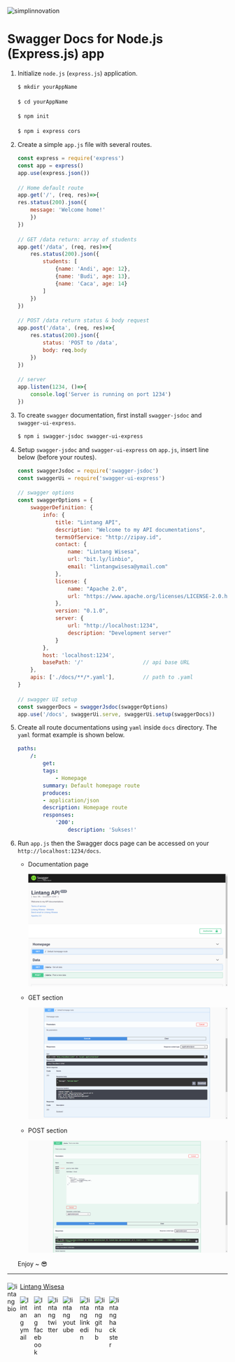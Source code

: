 
![simplinnovation](https://4.bp.blogspot.com/-f7YxPyqHAzY/WJ6VnkvE0SI/AAAAAAAADTQ/0tDQPTrVrtMAFT-q-1-3ktUQT5Il9FGdQCLcB/s350/simpLINnovation1a.png)

# Swagger Docs for Node.js (Express.js) app

1. Initialize ```node.js``` (```express.js```) application.

    ```bash
    $ mkdir yourAppName

    $ cd yourAppName
    
    $ npm init

    $ npm i express cors
    ```

2. Create a simple ```app.js``` file with several routes.

    ```javascript
    const express = require('express')
    const app = express()
    app.use(express.json())

    // Home default route
    app.get('/', (req, res)=>{
    res.status(200).json({
        message: 'Welcome home!'
        })
    })

    // GET /data return: array of students
    app.get('/data', (req, res)=>{
        res.status(200).json({
            students: [
                {name: 'Andi', age: 12},
                {name: 'Budi', age: 13},
                {name: 'Caca', age: 14}
            ]
        })
    })

    // POST /data return status & body request
    app.post('/data', (req, res)=>{
        res.status(200).json({
            status: 'POST to /data',
            body: req.body
        })
    })

    // server
    app.listen(1234, ()=>{
        console.log('Server is running on port 1234')
    })
    ```

3. To create ```swagger``` documentation, first install ```swagger-jsdoc``` and ```swagger-ui-express```.

    ```bash
    $ npm i swagger-jsdoc swagger-ui-express
    ```

4. Setup ```swagger-jsdoc``` and ```swagger-ui-express``` on ```app.js```, insert line below (before your routes).

    ```javascript
    const swaggerJsdoc = require('swagger-jsdoc')
    const swaggerUi = require('swagger-ui-express')

    // swagger options
    const swaggerOptions = {
        swaggerDefinition: {
            info: {
                title: "Lintang API",
                description: "Welcome to my API documentations",
                termsOfService: "http://zipay.id",
                contact: {
                    name: "Lintang Wisesa",
                    url: "bit.ly/linbio",
                    email: "lintangwisesa@ymail.com"
                },
                license: {
                    name: "Apache 2.0",
                    url: "https://www.apache.org/licenses/LICENSE-2.0.html"
                },
                version: "0.1.0",
                server: {
                    url: "http://localhost:1234",
                    description: "Development server"
                }
            },
            host: 'localhost:1234',
            basePath: '/'                   // api base URL
        },
        apis: ['./docs/**/*.yaml'],         // path to .yaml
    }

    // swagger UI setup
    const swaggerDocs = swaggerJsdoc(swaggerOptions)
    app.use('/docs', swaggerUi.serve, swaggerUi.setup(swaggerDocs))
    ```

5. Create all route documentations using ```yaml``` inside ```docs``` directory. The ```yaml``` format example is shown below.

    ```yaml
    paths:
        /:
            get:
            tags:
                - Homepage
            summary: Default homepage route
            produces:
            - application/json
            description: Homepage route
            responses:
                '200':
                    description: 'Sukses!'
    ```

6. Run ```app.js``` then the Swagger docs page can be accessed on your ```http://localhost:1234/docs```.

    - Documentation page

        ![a](./img/a.png)

    - GET section

        ![b](./img/b.png)

    - POST section

        ![c](./img/c.png)

    Enjoy ~ 😎

<hr>

#### <a href="https://lintangwisesa.github.io/me/">
  <img style="margin-right:5px" align="left" alt="lintang bio" width="24px" src="https://avatars2.githubusercontent.com/u/30064213?s=460&u=6640a1c3d5c1892283e1c273006755de8d32fa59&v=4" /> Lintang Wisesa
  </a>

<a href="mailto: lintangwisesa@ymail.com">
  <img align="left" style="margin-right:10px" alt="lintang ymail" width="22px" src="https://camo.githubusercontent.com/b6e5ff081d7552ec05656de193794847e14d47ad/68747470733a2f2f732e79696d672e636f6d2f63762f61706976322f6d79632f6d61696c2f4d61696c5f694f535f6170705f69636f6e2e706e67" />
</a>

<a href="https://web.facebook.com/lintangbagus/">
  <img align="left" style="margin-right:10px" alt="lintang facebook" width="22px" src="https://camo.githubusercontent.com/a461898d72dd9f4c8c526dfcca9dfdc8a8c69605/68747470733a2f2f75706c6f61642e77696b696d656469612e6f72672f77696b6970656469612f636f6d6d6f6e732f7468756d622f352f35312f46616365626f6f6b5f665f6c6f676f5f253238323031392532392e7376672f3130323470782d46616365626f6f6b5f665f6c6f676f5f253238323031392532392e7376672e706e67" />
</a>

<a href="https://twitter.com/Lintang_Wisesa">
  <img style="margin-right:10px" align="left" alt="lintang twitter" width="24px" src="https://camo.githubusercontent.com/b6943877f3d8a1269974b9f820388403ee2b1978/68747470733a2f2f332e62702e626c6f6773706f742e636f6d2f2d4e786f754d6d7a32624f592f54385f61633937636573492f41414141414141414767302f65337659315f62646e62452f73313630302f547769747465722b6c6f676f2b323031322e706e67" />
</a>

<a href="https://www.youtube.com/user/lintangbagus">
  <img style="margin-right:10px" align="left" alt="lintang youtube" width="29px" src="https://www.pinclipart.com/picdir/big/55-557137_a-quiet-drifter-takes-a-janitorial-job-at.png" />
</a>

<a href="https://www.linkedin.com/in/lintangwisesa/">
  <img style="margin-right:10px" align="left" alt="lintang linkedin" width="24px" src="https://camo.githubusercontent.com/0d70d8c72e2f45755511d6799489dc49d0e325f0/68747470733a2f2f692e70696e696d672e636f6d2f6f726967696e616c732f63652f30392f33632f63653039336337323134616433353762623636356366643266363661386236622e706e67" />
</a>

<a href="https://github.com/LintangWisesa">
  <img style="margin-right:10px" align="left" alt="lintang github" width="23px" src="https://camo.githubusercontent.com/11406e7ae7d4716fcc586cddf450451576d71bef/68747470733a2f2f696d6167652e666c617469636f6e2e636f6d2f69636f6e732f7376672f32352f32353233312e737667" />
</a>

<a href="https://www.hackster.io/lintangwisesa">
  <img style="margin-right:10px" align="left" alt="lintang hackster" width="23px" src="https://user-images.githubusercontent.com/10383395/49821324-358fa080-fda0-11e8-8b00-def2a67fc598.png" />
</a>